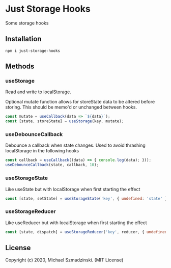 # Just Storage Hooks

Some storage hooks

## Installation

`npm i just-storage-hooks`

## Methods

### useStorage

Read and write to localStorage.

Optional mutate function allows for storeState data to be altered before storing. This should be memo'd or unchanged between hooks.

```js
const mutate = useCallback(data => `${data}`);
const [state, storeState] = useStorage(key, mutate);
```

### useDebounceCallback

Debounce a callback when state changes. Used to avoid thrashing localStorage in the following hooks

```js
const callback = useCallback((data) => { console.log(data); }));
useDebounceCallback(state, callback, 10);
```

### useStorageState

Like useState but with localStorage when first starting the effect

```js
const [state, setState] = useStorageState('key', { undefined: 'state' }, optionalMutate);
```

### useStorageReducer

Like useReducer but with localStorage when first starting the effect

```js
const [state, dispatch] = useStorageReducer('key', reducer, { undefined: 'state' }, optionalMutate);
```

## License

Copyright (c) 2020, Michael Szmadzinski. (MIT License)
